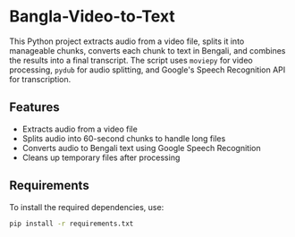 # Bangla-Video-to-Text


This Python project extracts audio from a video file, splits it into manageable chunks, converts each chunk to text in Bengali, and combines the results into a final transcript. The script uses `moviepy` for video processing, `pydub` for audio splitting, and Google's Speech Recognition API for transcription.

## Features

- Extracts audio from a video file
- Splits audio into 60-second chunks to handle long files
- Converts audio to Bengali text using Google Speech Recognition
- Cleans up temporary files after processing

## Requirements

To install the required dependencies, use:

```bash
pip install -r requirements.txt
